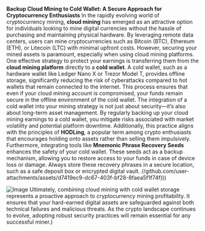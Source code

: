 **Backup Cloud Mining to Cold Wallet: A Secure Approach for Cryptocurrency Enthusiasts**
In the rapidly evolving world of cryptocurrency mining, **cloud mining** has emerged as an attractive option for individuals looking to mine digital currencies without the hassle of purchasing and maintaining physical hardware. By leveraging remote data centers, users can mine cryptocurrencies such as Bitcoin (BTC), Ethereum (ETH), or Litecoin (LTC) with minimal upfront costs. However, securing your mined assets is paramount, especially when using cloud mining platforms.
One effective strategy to protect your earnings is transferring them from the **cloud mining platform** directly to a **cold wallet**. A cold wallet, such as a hardware wallet like Ledger Nano X or Trezor Model T, provides offline storage, significantly reducing the risk of cyberattacks compared to hot wallets that remain connected to the internet. This process ensures that even if your cloud mining account is compromised, your funds remain secure in the offline environment of the cold wallet.
The integration of a cold wallet into your mining strategy is not just about security—it’s also about long-term asset management. By regularly backing up your cloud mining earnings to a cold wallet, you mitigate risks associated with market volatility and potential platform downtime. Additionally, this practice aligns with the principles of **HODLing**, a popular term among crypto enthusiasts that encourages holding onto assets rather than selling them impulsively.
Furthermore, integrating tools like **Mnemonic Phrase Recovery Seeds** enhances the safety of your cold wallet. These seeds act as a backup mechanism, allowing you to restore access to your funds in case of device loss or damage. Always store these recovery phrases in a secure location, such as a safe deposit box or encrypted digital vault.
 //github.com/user-attachments/assets/d7419ec9-dc67-403f-bf28-8faea5f1f74f)))

![Image](https://github.com/user-attachments/assets/d7419ec9-dc67-403f-bf28-8faea5f1f74f)
Ultimately, combining cloud mining with cold wallet storage represents a proactive approach to cryptocurrency mining profitability. It ensures that your hard-earned digital assets are safeguarded against both technical failures and malicious threats. As the crypto landscape continues to evolve, adopting robust security practices will remain essential for any successful miner.)
